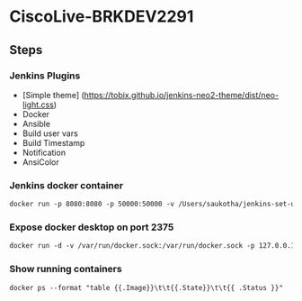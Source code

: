 # CiscoLive-BRKDEV2291


## Steps

### Jenkins Plugins

-  [Simple theme] (https://tobix.github.io/jenkins-neo2-theme/dist/neo-light.css)
-  Docker 
-  Ansible
-  Build user vars
-  Build Timestamp 
-  Notification
-  AnsiColor

### Jenkins docker container
```html
docker run -p 8080:8080 -p 50000:50000 -v /Users/saukotha/jenkins-set-up/jenkins_home:/var/jenkins_home jenkins/jenkins:lts
```

### Expose docker desktop on port 2375
```html
docker run -d -v /var/run/docker.sock:/var/run/docker.sock -p 127.0.0.1:2375:2375 bobrik/socat TCP-LISTEN:2375,fork UNIX-CONNECT:/var/run/docker.sock
```
### Show running containers
```html
docker ps --format "table {{.Image}}\t\t{{.State}}\t\t{{ .Status }}"
```
